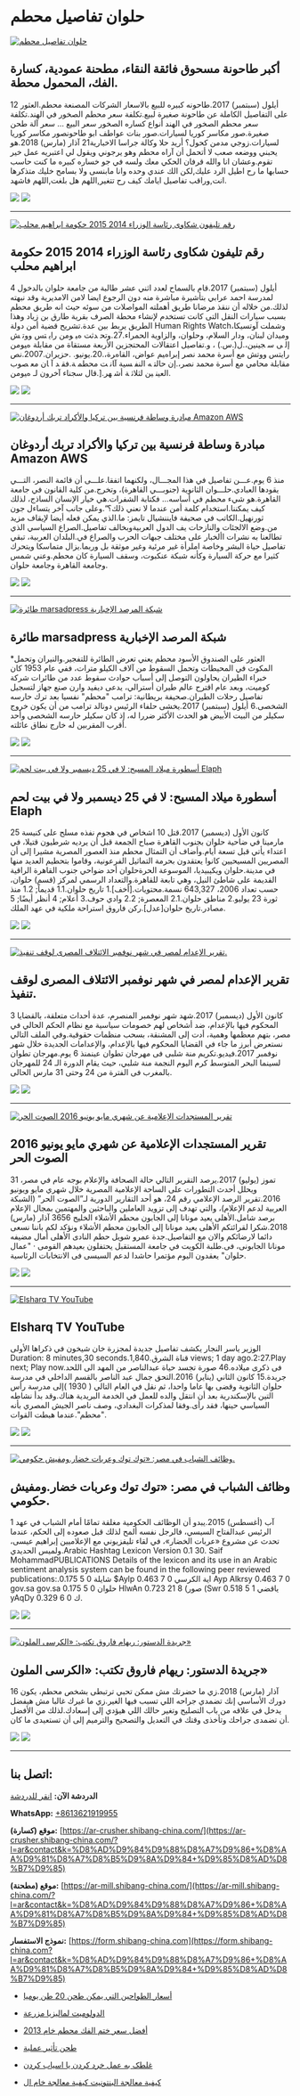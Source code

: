 # حلوان تفاصيل محطم

<a href="https://swt.shibang-china.com/?l=ar&img&k=%D8%AD%D9%84%D9%88%D8%A7%D9%86+%D8%AA%D9%81%D8%A7%D8%B5%D9%8A%D9%84+%D9%85%D8%AD%D8%B7%D9%85" target="_blank">![حلوان تفاصيل محطم](http://static.shibang-china.com/all-800x300/1194.jpg)</a>

## أكبر طاحونة مسحوق فائقة النقاء، مطحنة عمودية، كسارة الفك، المحمول محطة.
12 أيلول (سبتمبر) 2017.طاحونه كبيره للبيع بالاسعار الشركات المصنعة محطم.العثور على التفاصيل الكاملة عن طاحونة صغيرة لبيع.تكلفة سعر محطم الصخور في الهند.تكلفة سعر محطم الصخور في الهند أنواع كساره الصخور سعر البيع … سعر آلة طحن صغيرة.صور مكاسر كوريا لسيارات.صور بنات عواطف ابو طاحونصور مكاسر كوريا لسيارات.زوجي مدمن كحول؟ أريد حلا وكالة جراسا الاخبارية21 آذار (مارس) 2018.هو يحبني ووضعه صعب لا أتحمل أن آراه محطم وهو يرجوني ويقول لي اعتبريه عمل خير تقوم.وعشان انا والله قرفان الحكي معك ولسه في جو خساره كبيره ما كنت حاسب حسابها ما رح اطيل الرد عليك,لكن الك عندي وحده وانا مابنسى ولا بسامح خليك متذكرها انت,وراقب تفاصيل ايامك كيف رح تتغير,اللهم هل بلغت,اللهم فاشهد.


<a href="https://whatsapp.shibangsoft.com/WhatsApp.php" target="_blank" title="WhatsApp">![](http://static.shibang-china.com/icon/whatsapp.png)</a> <a href="https://swt.shibang-china.com/?l=ar&icon&k=%D8%AD%D9%84%D9%88%D8%A7%D9%86+%D8%AA%D9%81%D8%A7%D8%B5%D9%8A%D9%84+%D9%85%D8%AD%D8%B7%D9%85" target="_blank">![](http://static.shibang-china.com/icon/chat-ar.png)</a>

---

<a href="https://swt.shibang-china.com/?l=ar&img&k=%D8%AD%D9%84%D9%88%D8%A7%D9%86+%D8%AA%D9%81%D8%A7%D8%B5%D9%8A%D9%84+%D9%85%D8%AD%D8%B7%D9%85" target="_blank">![رقم تليفون شكاوى رئاسة الوزراء 2014 2015 حكومة ابراهيم محلب](http://static.shibang-china.com/all-800x300/762.jpg)</a>

## رقم تليفون شكاوى رئاسة الوزراء 2014 2015 حكومة ابراهيم محلب
4 أيلول (سبتمبر) 2017.قام بالسماح لعدد اثني عشر طالبة من جامعة حلوان بالدخول لمدرسة احمد عرابي بتأشيرة مباشرة منه دون الرجوع ايضا لامن الامديرية وقد نبهته لذلك.من خلاله أن ننقذ مرضانا طريق أهملته المواصلات من سوئه حيث انه طريق محطم بسبب سيارات النقل التى كانت تستخدم لإنشاء محطة الصرف بقرية طارق بن زياد وهذا الطريق يربط بين عدة.ﺗﺸﺮﻳﺢ ﻗﻀﻴﺔ أﻣﻦ دوﻟﺔ Human Rights Watchوﺷﻤﻠﺖ آﻮﺗﺴﻴﻜﺎ، وﻣﻴﺪان ﻟﺒﻨﺎن، ودار اﻟﺴﻼم، وﺣﻠﻮان، واﻟﺰاوﻳﺔ اﻟﺤﻤﺮاء.27.وﺗﺤ ﺪﺛﺖ هﻴ ﻮﻣﻦ راﻳ ﺘﺲ ووﺗ ﺶ إﻟ ﻰ ﺳ ﺠﻴﻨﻴﻦ،.ل(.س.) ، و.ﺗﻔﺎﺻﻴﻞ اﻋﺘﻘﺎﻻت اﻟﻤﺤﺘﺠﺰﻳﻦ اﻷرﺑﻌﺔ ﻣﺴﺘﻘﺎة ﻣﻦ ﻣﻘﺎﺑﻠﺔ هﻴﻮﻣﻦ راﻳﺘﺲ ووﺗﺶ ﻣﻊ أﺳﺮة ﻣﺤﻤﺪ ﻧﺼﺮ إﺑﺮاهﻴﻢ ﻋﻮاض، اﻟﻘﺎهﺮة،.20.ﻳﻮﻧﻴﻮ. .ﺣﺰﻳﺮان.2007.ﻧﺺ ﻣﻘﺎﺑﻠﺔ ﻣﺤﺎﻣﻲ ﻣﻊ أﺳﺮة ﻣﺤﻤﺪ ﻧﺼﺮ،.إن ﺣﺎﻟﺘ ﻪ اﻟﻨﻔ ﺴﻴﺔ آﺎﻧ ﺖ ﻣﺤﻄﻤ ﺔ.ﻓﻘ ﺪ آ ﺎن ﻣﻌ ﺼﻮب اﻟﻌﻴﻨ ﻴﻦ ﻟﺜﻼﺛ ﺔ أﺷ ﻬﺮ.[.ﻗﺎل ﺳﺠﻨﺎء ﺁﺧﺮون ﻟـ هﻴﻮﻣﻦ.


<a href="https://whatsapp.shibangsoft.com/WhatsApp.php" target="_blank" title="WhatsApp">![](http://static.shibang-china.com/icon/whatsapp.png)</a> <a href="https://swt.shibang-china.com/?l=ar&icon&k=%D8%AD%D9%84%D9%88%D8%A7%D9%86+%D8%AA%D9%81%D8%A7%D8%B5%D9%8A%D9%84+%D9%85%D8%AD%D8%B7%D9%85" target="_blank">![](http://static.shibang-china.com/icon/chat-ar.png)</a>

---

<a href="https://swt.shibang-china.com/?l=ar&img&k=%D8%AD%D9%84%D9%88%D8%A7%D9%86+%D8%AA%D9%81%D8%A7%D8%B5%D9%8A%D9%84+%D9%85%D8%AD%D8%B7%D9%85" target="_blank">![ﻣﺒﺎدرة وﺳﺎﻃﺔ ﻓﺮﻧﺴﻴﺔ ﺑﻴﻦ ﺗﺮﻛﻴﺎ واﻷﻛﺮاد ﺗﺮﺑﻚ أردوﻏﺎن Amazon AWS](http://static.shibang-china.com/all-800x300/365.jpg)</a>

## ﻣﺒﺎدرة وﺳﺎﻃﺔ ﻓﺮﻧﺴﻴﺔ ﺑﻴﻦ ﺗﺮﻛﻴﺎ واﻷﻛﺮاد ﺗﺮﺑﻚ أردوﻏﺎن Amazon AWS
منذ 6 يوم.ﻋـــﻦ ﺗﻔﺎﺻﻴﻞ ﻓﻲ ﻫﺬا اﻟﻤﺠـــﺎل، وﻟﻜﻨﻬﻤﺎ اﺗﻔﻘﺎ.ﻋﻠـــﻰ أن ﻗﺎﺋﻤﺔ اﻟﻨﺼﺮ، اﻟﺘـــﻲ ﻳﻘﻮدﻫﺎ اﻟﻌﺒﺎدي.ﺣﻠـــﻮان اﻟﺜﺎﻧﻮﻳﺔ (ﺟﻨﻮﺑـــﻲ اﻟﻘﺎﻫﺮة)، وﺗﺨﺮج.ﻣﻦ ﻛﻠﻴﺔ اﻟﻘﺎﻧﻮن ﻓﻲ ﺟﺎﻣﻌﺔ اﻟﻘﺎﻫﺮة.ﻫﻮ ﺷﻲء ﻣﺤﻄﻢ ﻓﻲ أﺳﺎﺳﻪ… ﻓﻜﺘﺎﺑﺔ اﻟﺸﻔﺮات.ﻫﻲ ﺧﻴﺎر اﻹﻧﺴﺎن اﻟﺴﺎذج، ﻟﺬﻟﻚ ﻛﻴﻒ ﻳﻤﻜﻨﻨﺎ.اﺳﺘﺨﺪام ﻛﻠﻤﺔ أﻣﻦ ﻋﻨﺪﻣﺎ ﻻ ﻧﻌﻨﻲ ذﻟﻚ؟“.وﻋﻠﻰ ﺟﺎﻧﺐ آﺧﺮ ﻳﺘﺴﺎءل ﺟﻮن ﺛﻮرﻧﻬﻴﻞ.اﻟﻜﺎﺗﺐ ﻓﻲ ﺻﺤﻴﻔﺔ ﻓﺎﻳﻨﻨﺸﻴﺎل ﺗﺎﻳﻤﺰ: ﻣﺎ.اﻟﺬي ﻳﻤﻜﻦ ﻓﻌﻠﻪ أﻳﻀﺎ ﻹﻳﻘﺎف ﻣﺰﻳﺪ ﻣﻦ.وضع الالجئات والنازحات يف الدول العربيةوبخالف تفاصيل.الصراع السياسي الذي تطالعنا به نشرات األخبار على مختلف جبهات الحرب والصراع في.البلدان العربية، تبقي تفاصيل حياة البشر وخاصة املرأة غير مرئية وغير موثقة بل وربما.يزال متماسكا ويتحرك كثيرا مع حركة السيارة وكأنه شبكة عنكبوت، وسقف السيارة كان محطم.وعني شمس وجامعة القاهرة وجامعة حلوان.


<a href="https://whatsapp.shibangsoft.com/WhatsApp.php" target="_blank" title="WhatsApp">![](http://static.shibang-china.com/icon/whatsapp.png)</a> <a href="https://swt.shibang-china.com/?l=ar&icon&k=%D8%AD%D9%84%D9%88%D8%A7%D9%86+%D8%AA%D9%81%D8%A7%D8%B5%D9%8A%D9%84+%D9%85%D8%AD%D8%B7%D9%85" target="_blank">![](http://static.shibang-china.com/icon/chat-ar.png)</a>

---

<a href="https://swt.shibang-china.com/?l=ar&img&k=%D8%AD%D9%84%D9%88%D8%A7%D9%86+%D8%AA%D9%81%D8%A7%D8%B5%D9%8A%D9%84+%D9%85%D8%AD%D8%B7%D9%85" target="_blank">![طائرة marsadpress شبكة المرصد الإخبارية](http://static.shibang-china.com/all-800x300/1313.jpg)</a>

## طائرة marsadpress شبكة المرصد الإخبارية
*العثور على الصندوق الأسود محطم يعني تعرض الطائرة للتفجير.والنيران وتحمل المكوث في المحيطات وتحمل السقوط من آلاف الكيلو مترات، ففي عام 1953 كان خبراء الطيران يحاولون التوصل إلى أسباب حوادث سقوط عدد من طائرات شركة كوميت، وبعد عام اقترح عالم طيران أسترالي، يدعى ديفيد وارن صنع جهاز لتسجيل تفاصيل رحلات الطيران.صحيفة بريطانية: ترامب &quot;محطم&quot; نفسيا بعد ترك حارسه الشخصى.6 أيلول (سبتمبر) 2017.يخشى حلفاء الرئيس دونالد ترامب من أن يكون خروج سكيلر من البيت الأبيض هو الحدث الأكثر ضررا له، إذ كان سكيلر حارسه الشخصى وأحد أقرب المقربين له خارج نطاق عائلته.


<a href="https://whatsapp.shibangsoft.com/WhatsApp.php" target="_blank" title="WhatsApp">![](http://static.shibang-china.com/icon/whatsapp.png)</a> <a href="https://swt.shibang-china.com/?l=ar&icon&k=%D8%AD%D9%84%D9%88%D8%A7%D9%86+%D8%AA%D9%81%D8%A7%D8%B5%D9%8A%D9%84+%D9%85%D8%AD%D8%B7%D9%85" target="_blank">![](http://static.shibang-china.com/icon/chat-ar.png)</a>

---

<a href="https://swt.shibang-china.com/?l=ar&img&k=%D8%AD%D9%84%D9%88%D8%A7%D9%86+%D8%AA%D9%81%D8%A7%D8%B5%D9%8A%D9%84+%D9%85%D8%AD%D8%B7%D9%85" target="_blank">![أسطورة ميلاد المسيح: لا في 25 ديسمبر ولا في بيت لحم Elaph](http://static.shibang-china.com/all-800x300/1110.jpg)</a>

## أسطورة ميلاد المسيح: لا في 25 ديسمبر ولا في بيت لحم Elaph
25 كانون الأول (ديسمبر) 2017.قتل 10 اشخاص في هجوم نفذه مسلح على كنيسة مارمينا في ضاحية حلوان بجنوب القاهرة صباح الجمعة قبل أن يرديه شرطيون قتيلا، في اعتداء يأتي قبل تسعة أيام.وأضاف أن التمثال محطم منذ العصور المصرية مشيرا إلى أن المصريين المسيحيين كانوا يعتقدون بحرمة التماثيل الفرعونية، وقاموا بتحطيم العديد منها في مدينة.حلوان ويكيبيديا، الموسوعة الحرةحلوان أحد ضواحي جنوب القاهرة الراقية القديمة على شاطئ النيل، وهي تابعة للقاهرة.والتعداد الرسمي لمركز (قسم) حلوان، حسب تعداد 2006، 643,327 نسمة.محتويات.[أخف].1 تاريخ حلوان.1.1 قديماً; 1.2 منذ ثورة 23 يوليو.2 مناطق حلوان.2.1 المعصرة; 2.2 وادي حوف.3 أعلام; 4 أنظر أيضًا; 5 مصادر.تاريخ حلوان[عدل].ركن فاروق استراحة ملكية في عهد الملك.


<a href="https://whatsapp.shibangsoft.com/WhatsApp.php" target="_blank" title="WhatsApp">![](http://static.shibang-china.com/icon/whatsapp.png)</a> <a href="https://swt.shibang-china.com/?l=ar&icon&k=%D8%AD%D9%84%D9%88%D8%A7%D9%86+%D8%AA%D9%81%D8%A7%D8%B5%D9%8A%D9%84+%D9%85%D8%AD%D8%B7%D9%85" target="_blank">![](http://static.shibang-china.com/icon/chat-ar.png)</a>

---

<a href="https://swt.shibang-china.com/?l=ar&img&k=%D8%AD%D9%84%D9%88%D8%A7%D9%86+%D8%AA%D9%81%D8%A7%D8%B5%D9%8A%D9%84+%D9%85%D8%AD%D8%B7%D9%85" target="_blank">![تقرير الإعدام لمصر في شهر نوفمبر الائتلاف المصرى لوقف تنفيذ.](http://static.shibang-china.com/all-800x300/868.jpg)</a>

## تقرير الإعدام لمصر في شهر نوفمبر الائتلاف المصرى لوقف تنفيذ.
3 كانون الأول (ديسمبر) 2017.شهد شهر نوفمبر المنصرم، عدة أحداث متعلقة، بالقضايا المحكوم فيها بالإعدام، ضد أشخاص لهم خصومات سياسية مع نظام الحكم الحالي في مصر، بتهم معظمها وهمية، أدت إلى المشنقة، بسحب منظمات حقوقية.وفي الملف التالي نستعرض أبرز ما جاء في القضايا المحكوم فيها بالإعدام، والإعدامات الجديدة خلال شهر نوفمبر 2017.فيديو.تكريم منة شلبى فى مهرجان تطوان عينمنذ 6 يوم.مهرجان تطوان لسينما البحر المتوسط كرم اليوم النجمة منة شلبي، حيث يقام الدورة الـ 24 للمهرجان بالمغرب فى الفترة من 24 وحتى 31 مارس الحالى.


<a href="https://whatsapp.shibangsoft.com/WhatsApp.php" target="_blank" title="WhatsApp">![](http://static.shibang-china.com/icon/whatsapp.png)</a> <a href="https://swt.shibang-china.com/?l=ar&icon&k=%D8%AD%D9%84%D9%88%D8%A7%D9%86+%D8%AA%D9%81%D8%A7%D8%B5%D9%8A%D9%84+%D9%85%D8%AD%D8%B7%D9%85" target="_blank">![](http://static.shibang-china.com/icon/chat-ar.png)</a>

---

<a href="https://swt.shibang-china.com/?l=ar&img&k=%D8%AD%D9%84%D9%88%D8%A7%D9%86+%D8%AA%D9%81%D8%A7%D8%B5%D9%8A%D9%84+%D9%85%D8%AD%D8%B7%D9%85" target="_blank">![تقرير المستجدات الإعلامية عن شهري مايو يونيو 2016 الصوت الحر](http://static.shibang-china.com/all-800x300/1334.jpg)</a>

## تقرير المستجدات الإعلامية عن شهري مايو يونيو 2016 الصوت الحر
31 تموز (يوليو) 2017.يرصد التقرير التالي حالة الصحافة والإعلام بوجه عام في مصر، ويحلل أحدث التطورات على الساحة الإعلامية المصرية خلال شهري مايو ويونيو 2016.تقرير الرصد الإعلامي رقم 24، هو أحد التقارير الدورية لـ”الصوت الحر” (الشبكة العربية لدعم الإعلام)، والتي تهدف إلى تزويد العاملين والباحثين والمهتمين بمجال الإعلام برصد شامل.الأهلى يعيد مونانا إلى الجابون محطم الأشلاء الخليج 3656 آذار (مارس) 2018.شكرا لقرائتكم الأهلى يعيد مونانا إلى الجابون محطم الأشلاء ونؤكد لكم باننا نسعى دائما لارضائكم والان مع التفاصيل.جدة عمرو شويل حطم النادى الأهلى أمال مضيفه مونانا الجابونى، فى.طلبة الكويت في جامعة المستقبل يحتفلون بعيدهم القومى &middot; &quot;عمال حلوان&quot; يعقدون اليوم مؤتمرا حاشدا لدعم السيسى فى الانتخابات الرئاسية.


<a href="https://whatsapp.shibangsoft.com/WhatsApp.php" target="_blank" title="WhatsApp">![](http://static.shibang-china.com/icon/whatsapp.png)</a> <a href="https://swt.shibang-china.com/?l=ar&icon&k=%D8%AD%D9%84%D9%88%D8%A7%D9%86+%D8%AA%D9%81%D8%A7%D8%B5%D9%8A%D9%84+%D9%85%D8%AD%D8%B7%D9%85" target="_blank">![](http://static.shibang-china.com/icon/chat-ar.png)</a>

---

<a href="https://swt.shibang-china.com/?l=ar&img&k=%D8%AD%D9%84%D9%88%D8%A7%D9%86+%D8%AA%D9%81%D8%A7%D8%B5%D9%8A%D9%84+%D9%85%D8%AD%D8%B7%D9%85" target="_blank">![Elsharq TV YouTube](http://static.shibang-china.com/all-800x300/117.jpg)</a>

## Elsharq TV YouTube
الوزير ياسر النجار يكشف تفاصيل جديدة لمجزرة خان شيخون في ذكراها الأولى Duration: 8 minutes,30 seconds.قناة الشرق.1,840 views; 1 day ago.2:27.Play next; Play now.فى ذكرى ميلاده.46 صورة تجسد حياة عبدالناصر من المهد الى اللحد جريدة.15 كانون الثاني (يناير) 2016.التحق جمال عبد الناصر بالقسم الداخلي في مدرسة حلوان الثانوية وقضى بها عاما واحدا، ثم نقل في العام التالي ( 1930 )إلى مدرسة رأس التين بالإسكندرية بعد أن انتقل والده للعمل في الخدمة البريدية هناك.وقد بدأ نشاطه السياسي حينها، فقد رأى.وفقا لمذكرات البغدادي، وصف ناصر الجيش المصري بأنه &quot;محطم&quot;.عندما هبطت القوات.


<a href="https://whatsapp.shibangsoft.com/WhatsApp.php" target="_blank" title="WhatsApp">![](http://static.shibang-china.com/icon/whatsapp.png)</a> <a href="https://swt.shibang-china.com/?l=ar&icon&k=%D8%AD%D9%84%D9%88%D8%A7%D9%86+%D8%AA%D9%81%D8%A7%D8%B5%D9%8A%D9%84+%D9%85%D8%AD%D8%B7%D9%85" target="_blank">![](http://static.shibang-china.com/icon/chat-ar.png)</a>

---

<a href="https://swt.shibang-china.com/?l=ar&img&k=%D8%AD%D9%84%D9%88%D8%A7%D9%86+%D8%AA%D9%81%D8%A7%D8%B5%D9%8A%D9%84+%D9%85%D8%AD%D8%B7%D9%85" target="_blank">![وظائف الشباب في مصر: «توك توك وعربات خضار.ومفيش حكومي.](http://static.shibang-china.com/all-800x300/1249.jpg)</a>

## وظائف الشباب في مصر: «توك توك وعربات خضار.ومفيش حكومي.
1 آب (أغسطس) 2015.يبدو أن الوظائف الحكومية مغلقة تمامًا أمام الشباب في عهد الرئيس عبدالفتاح السيسي، فالرجل نفسه ألمح لذلك قبل صعوده إلى الحكم، عندما تحدث عن مشروع «عربات الخضار»، في لقاء تليفزيوني مع الإعلاميين إبراهيم عيسى، ولميس الحديدي.Arabic Hashtag Lexicon Version 0.1 30. Saif MohammadPUBLICATIONS   Details of the lexicon and its use in an Arabic sentiment analysis system can be found in the following peer reviewed publications:.0.175 5 0 شايلة $Aylp 0.463 7 0 اية الكرسي Ayp Alkrsy 0.463 7 0 gov.sa gov.sa 0.175 5 0 حلوان HlwAn 0.723 21 8 (صور (Swr 0.518 5 1 ياقضي yAqDy 0.329 6 0 ك.


<a href="https://whatsapp.shibangsoft.com/WhatsApp.php" target="_blank" title="WhatsApp">![](http://static.shibang-china.com/icon/whatsapp.png)</a> <a href="https://swt.shibang-china.com/?l=ar&icon&k=%D8%AD%D9%84%D9%88%D8%A7%D9%86+%D8%AA%D9%81%D8%A7%D8%B5%D9%8A%D9%84+%D9%85%D8%AD%D8%B7%D9%85" target="_blank">![](http://static.shibang-china.com/icon/chat-ar.png)</a>

---

<a href="https://swt.shibang-china.com/?l=ar&img&k=%D8%AD%D9%84%D9%88%D8%A7%D9%86+%D8%AA%D9%81%D8%A7%D8%B5%D9%8A%D9%84+%D9%85%D8%AD%D8%B7%D9%85" target="_blank">![جريدة الدستور: ريهام فاروق تكتب: «الكرسى الملون»](http://static.shibang-china.com/all-800x300/1097.jpg)</a>

## جريدة الدستور: ريهام فاروق تكتب: «الكرسى الملون»
16 آذار (مارس) 2018.زي ما حضرتك مش ممكن تحبي ترتبطى بشخص محطم، يكون دورك الأساسي إنك تضمدي جراحه اللي تسبب فيها الغير.زي ما غيرك غالبا مش هيفضل يدخل في علاقه من باب التصليح وتغير حالك اللي هيؤدي إلى إسعادك.لذلك من الأفضل أن تضمدى جراحك وتأخذى وقتك في التعديل والتصحيح والترميم إلى أن تستعيدى ما كان.

<a href="https://whatsapp.shibangsoft.com/WhatsApp.php" target="_blank" title="WhatsApp">![](http://static.shibang-china.com/icon/whatsapp.png)</a> <a href="https://swt.shibang-china.com/?l=ar&icon&k=%D8%AD%D9%84%D9%88%D8%A7%D9%86+%D8%AA%D9%81%D8%A7%D8%B5%D9%8A%D9%84+%D9%85%D8%AD%D8%B7%D9%85" target="_blank">![](http://static.shibang-china.com/icon/chat-ar.png)</a>

---
## اتصل بنا:

**الدردشة الآن:** [انقر للدردشة](https://swt.shibang-china.com?l=ar&contact&k=%D8%AD%D9%84%D9%88%D8%A7%D9%86+%D8%AA%D9%81%D8%A7%D8%B5%D9%8A%D9%84+%D9%85%D8%AD%D8%B7%D9%85)

**WhatsApp:**  [+8613621919955](https://whatsapp.shibangsoft.com/WhatsApp.php)

**موقع (كسارة):** [https://ar-crusher.shibang-china.com/](https://ar-crusher.shibang-china.com/?l=ar&contact&k=%D8%AD%D9%84%D9%88%D8%A7%D9%86+%D8%AA%D9%81%D8%A7%D8%B5%D9%8A%D9%84+%D9%85%D8%AD%D8%B7%D9%85)

**موقع (مطحنة):** [https://ar-mill.shibang-china.com/](https://ar-mill.shibang-china.com/?l=ar&contact&k=%D8%AD%D9%84%D9%88%D8%A7%D9%86+%D8%AA%D9%81%D8%A7%D8%B5%D9%8A%D9%84+%D9%85%D8%AD%D8%B7%D9%85)

**نموذج الاستفسار:** [https://form.shibang-china.com](https://form.shibang-china.com?l=ar&contact&k=%D8%AD%D9%84%D9%88%D8%A7%D9%86+%D8%AA%D9%81%D8%A7%D8%B5%D9%8A%D9%84+%D9%85%D8%AD%D8%B7%D9%85)

* [أسعار الطواحين التي يمكن طحن 20 طن يوميا](../23/%D8%A3%D8%B3%D8%B9%D8%A7%D8%B1%20%D8%A7%D9%84%D8%B7%D9%88%D8%A7%D8%AD%D9%8A%D9%86%20%D8%A7%D9%84%D8%AA%D9%8A%20%D9%8A%D9%85%D9%83%D9%86%20%D8%B7%D8%AD%D9%86%2020%20%D8%B7%D9%86%20%D9%8A%D9%88%D9%85%D9%8A%D8%A7.md)

* [الدولوميت لماليزيا مزرعة](../24/%D8%A7%D9%84%D8%AF%D9%88%D9%84%D9%88%D9%85%D9%8A%D8%AA%20%D9%84%D9%85%D8%A7%D9%84%D9%8A%D8%B2%D9%8A%D8%A7%20%D9%85%D8%B2%D8%B1%D8%B9%D8%A9.md)

* [2013 أفضل سعر ختم الفك محطم خام](../25/2013%20%D8%A3%D9%81%D8%B6%D9%84%20%D8%B3%D8%B9%D8%B1%20%D8%AE%D8%AA%D9%85%20%D8%A7%D9%84%D9%81%D9%83%20%D9%85%D8%AD%D8%B7%D9%85%20%D8%AE%D8%A7%D9%85.md)

* [طحن تأثير عملية](../24/%D8%B7%D8%AD%D9%86%20%D8%AA%D8%A3%D8%AB%D9%8A%D8%B1%20%D8%B9%D9%85%D9%84%D9%8A%D8%A9.md)

* [غلطک به عمل خرد کردن یا اسیاب کردن](../21/%D8%BA%D9%84%D8%B7%DA%A9%20%D8%A8%D9%87%20%D8%B9%D9%85%D9%84%20%D8%AE%D8%B1%D8%AF%20%DA%A9%D8%B1%D8%AF%D9%86%20%DB%8C%D8%A7%20%D8%A7%D8%B3%DB%8C%D8%A7%D8%A8%20%DA%A9%D8%B1%D8%AF%D9%86.md)

* [كيفية معالجة البنتونيت كيفية معالجة خام ال](../25/%D9%83%D9%8A%D9%81%D9%8A%D8%A9%20%D9%85%D8%B9%D8%A7%D9%84%D8%AC%D8%A9%20%D8%A7%D9%84%D8%A8%D9%86%D8%AA%D9%88%D9%86%D9%8A%D8%AA%20%D9%83%D9%8A%D9%81%D9%8A%D8%A9%20%D9%85%D8%B9%D8%A7%D9%84%D8%AC%D8%A9%20%D8%AE%D8%A7%D9%85%20%D8%A7%D9%84.md)